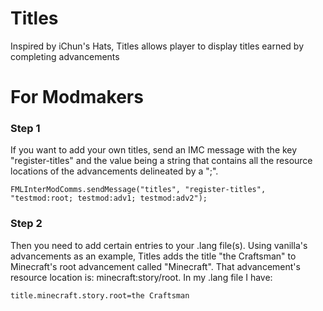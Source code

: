# Titles
Inspired by iChun's Hats, Titles allows player to display titles earned by completing advancements

# For Modmakers
### Step 1
If you want to add your own titles, send an IMC message with the key "register-titles" and the value being a string that contains all the resource locations of the advancements delineated by a ";".
```
FMLInterModComms.sendMessage("titles", "register-titles", "testmod:root; testmod:adv1; testmod:adv2");
```

### Step 2
Then you need to add certain entries to your .lang file(s). Using vanilla's advancements as an example, Titles adds the title "the Craftsman" to Minecraft's root advancement called "Minecraft". That advancement's resource location is: minecraft:story/root. In my .lang file I have:
```
title.minecraft.story.root=the Craftsman
```
